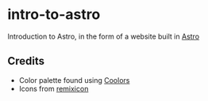 # intro-to-astro
Introduction to Astro, in the form of a website built in [Astro](https://astro.build/) 


## Credits

- Color palette found using [Coolors](https://coolors.co/)
- Icons from [remixicon](https://remixicon.com/)